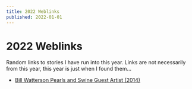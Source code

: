 ```yaml
---
title: 2022 Weblinks
published: 2022-01-01
---
```


# 2022 Weblinks

Random links to stories I have run into this year. Links are not necessarily from this year, this year is just when I found them...

- [Bill Watterson Pearls and Swine Guest Artist (2014)](https://stephanpastis.wordpress.com/2014/06/07/ever-wished-that-calvin-and-hobbes-creator-bill-watterson-would-return-to-the-comics-page-well-he-just-did/)
